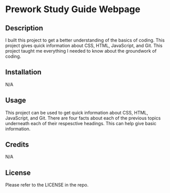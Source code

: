 # Prework Study Guide Webpage

## Description

I built this project to get a better understanding of the basics of coding. This project gives quick information about CSS, HTML, JavaScript, and Git. This project taught me everything I needed to know about the groundwork of coding.

## Installation

N/A

## Usage

This project can be used to get quick information about CSS, HTML, JavaScript, and Git. There are four facts about each of the previous topics underneath each of their respesctive headings. This can help give basic information.

## Credits

N/A

## License

Please refer to the LICENSE in the repo.
